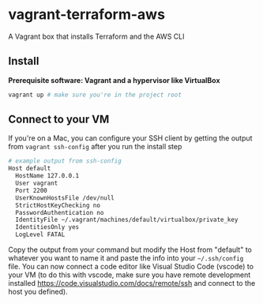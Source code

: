 # vagrant-terraform-aws

A Vagrant box that installs Terraform and the AWS CLI

## Install

**Prerequisite software: Vagrant and a hypervisor like VirtualBox**

```bash
vagrant up # make sure you're in the project root
```

## Connect to your VM

If you're on a Mac, you can configure your SSH client by getting the output from `vagrant ssh-config` after you run the install step

```bash
# example output from ssh-config
Host default
  HostName 127.0.0.1
  User vagrant
  Port 2200
  UserKnownHostsFile /dev/null
  StrictHostKeyChecking no
  PasswordAuthentication no
  IdentityFile ~/.vagrant/machines/default/virtualbox/private_key
  IdentitiesOnly yes
  LogLevel FATAL
```

Copy the output from your command but modify the Host from "default" to whatever you want to name it and paste the info into your `~/.ssh/config` file. You can now connect a code editor like Visual Studio Code (vscode) to your VM (to do this with vscode, make sure you have remote development installed https://code.visualstudio.com/docs/remote/ssh and connect to the host you defined).
